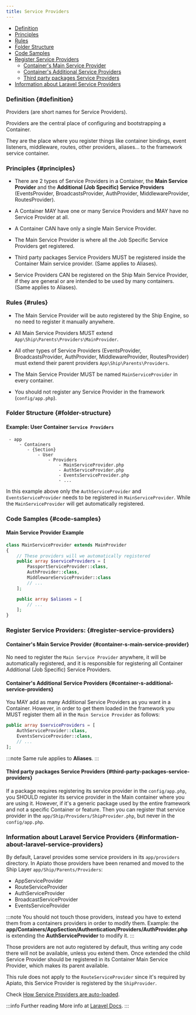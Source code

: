 ```yaml
---
title: Service Providers
---
```


* [Definition](#definition)
* [Principles](#principles)
* [Rules](#rules)
* [Folder Structure](#folder-structure)
* [Code Samples](#code-samples)
* [Register Service Providers](#register-service-providers)
  + [Container's Main Service Provider](#container-s-main-service-provider)
  + [Container's Additional Service Providers](#container-s-additional-service-providers)
  + [Third party packages Service Providers](#third-party-packages-service-providers)
* [Information about Laravel Service Providers](#information-about-laravel-service-providers)

### Definition {#definition}

Providers (are short names for Service Providers).

Providers are the central place of configuring and bootstrapping a Container.

They are the place where you register things like container bindings, event listeners, middleware, routes, other providers, aliases... to the framework service container.

### Principles {#principles}

- There are 2 types of Service Providers in a Container, the **Main Service Provider** and the **Additional (Job Specific) Service Providers** (EventsProvider, BroadcastsProvider, AuthProvider, MiddlewareProvider, RoutesProvider).

- A Container MAY have one or many Service Providers and MAY have no Service Provider at all.

- A Container CAN have only a single Main Service Provider.

- The Main Service Provider is where all the Job Specific Service Providers get registered.

- Third party packages Service Providers MUST be registered inside the Container Main service provider. (Same applies to Aliases).

- Service Providers CAN be registered on the Ship Main Service Provider, if they are general or are intended to be used by many containers. (Same applies to Aliases).

### Rules {#rules}

- The Main Service Provider will be auto registered by the Ship Engine, so no need to register it manually anywhere.

- All Main Service Providers MUST extend `App\Ship\Parents\Providers\MainProvider`.

- All other types of Service Providers (EventsProvider, BroadcastsProvider, AuthProvider, MiddlewareProvider, RoutesProvider) must extend their parent providers `App\Ship\Parents\Providers`.

- The Main Service Provider MUST be named `MainServiceProvider` in every container.

- You should not register any Service Provider in the framework (`config/app.php`).

### Folder Structure {#folder-structure}

#### Example: User Container `Service Providers`

```
 - app
     - Containers
        - {Section}
            - User
                - Providers
                    - MainServiceProvider.php
                    - AuthServiceProvider.php
                    - EventsServiceProvider.php
                    - ...
```

In this example above only the `AuthServiceProvider` and `EventsServiceProvider` needs to be registered in `MainServiceProvider`. While the `MainServiceProvider` will get automatically registered.

### Code Samples {#code-samples}

#### Main Service Provider Example

```php
class MainServiceProvider extends MainProvider
{
    // These providers will we automatically registered
    public array $serviceProviders = [
        PassportServiceProvider::class,
        AuthProvider::class,
        MiddlewareServiceProvider::class
        // ...
    ];

    public array $aliases = [
        // ...
    ];
}
```

### Register Service Providers: {#register-service-providers}

#### Container's Main Service Provider {#container-s-main-service-provider}

No need to register the `Main Service Provider` anywhere, it will be automatically registered,
and it is responsible for registering all Container Additional (Job Specific) Service Providers.

#### Container's Additional Service Providers {#container-s-additional-service-providers}

You MAY add as many Additional Service Providers as you want in a Container. However, in order to get them loaded in the framework you MUST register them all in the `Main Service Provider` as follows:

```php
public array $serviceProviders = [
    AuthServiceProvider::class,
    EventsServiceProvider::class,
    // ...
];
```

:::note
Same rule applies to **Aliases**.
:::

#### Third party packages Service Providers {#third-party-packages-service-providers}

If a package requires registering its service provider in the `config/app.php`, you SHOULD register its service provider in the Main container where you are using it.
However, if it's a generic package used by the entire framework and not a specific Container or feature. Then you can register that service provider in the `app/Ship/Providers/ShipProvider.php`, but never in the `config/app.php`.

### Information about Laravel Service Providers {#information-about-laravel-service-providers}

By default, Laravel provides some service providers in its `app/providers` directory.
In Apiato those providers have been renamed and moved to the Ship Layer `app/Ship/Parents/Providers`:

- AppServiceProvider
- RouteServiceProvider
- AuthServiceProvider
- BroadcastServiceProvider
- EventsServiceProvider

:::note
You should not touch those providers, instead you have to extend them from a containers providers in order to modify them.
Example: the **app/Containers/AppSection/Authentication/Providers/AuthProvider.php** is extending the **AuthServiceProvider** to modify it.
:::

Those providers are not auto registered by default, thus writing any code there will not be available, unless you extend them.
Once extended the child Service Provider should be registered in its Container Main Service Provider, which makes its parent available.

This rule does not apply to the `RouteServiceProvider` since it's required by Apiato, this Service Provider is registered by the `ShipProvider`.

Check [How Service Providers are auto-loaded](../faq).

:::info Further reading
More info at [Laravel Docs](https://laravel.com/docs/providers).
:::

